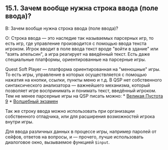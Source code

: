 ## 15.1. Зачем вообще нужна строка ввода (поле ввода)?
<!-- [:faq_15_01] -->
В: Зачем вообще нужна строка ввода (поле ввода)?

О:
Строка ввода — это наследие так называемых парсерных игр, то есть игр, где управление производится с помощью ввода текста игроком. Игрок вводит в поле ввода текст вроде "войти в здание" или "взять апельсин", а игра реагирует на введённый текст. Есть даже специальные платформы, ориентированные на парсерные игры.

Quest Soft Player — платформа ориентированная на "менюшные" игры. То есть игры, управление в которых осуществляется с помощью нажатия на кнопки, ссылки, пункты меню и т.д. В QSP нет собственного синтаксического анализатора — важнейшего механизма, который позволяет игре воспринимать и понимать текст, введённый игроком. Тем не менее парсерные игры на QSP писать можно:
	* [Великая Пустота 9](https://ifwiki.ru/Великая_Пустота_9)
	* [Волшебный экзамен](https://ifwiki.ru/Волшебный_экзамен)

Так же строку ввода можно использовать при организации собственного отладчика, или для расширения возможностей игрока внутри игры.

Для ввода различных данных в процессе игры, например паролей от сейфов, ответов на вопросы, и — прочего, лучше использовать диалоговое окно, вызываемое функцией `$input`.
